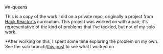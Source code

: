 #n-queens

This is a copy of the work I did on a private repo, originally a project from
[Hack Reactor's](http://hackreactor.com) curriculum. This project was worked
on with a pair; it's representative of the kind of problems that I've tackled,
but not of my solo work.


*After working on this, I spent some time exploring the problem on my own.
See the solo branch/[this post](http://www.keenanlidralporter.com/n-queens/)
to see what I worked on

